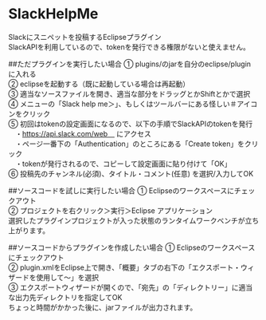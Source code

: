# SlackHelpMe

Slackにスニペットを投稿するEclipseプラグイン  
SlackAPIを利用しているので、tokenを発行できる権限がないと使えません。  

##ただプラグインを実行したい場合
① plugins/のjarを自分のeclipse/plugin　に入れる  
② eclipseを起動する（既に起動している場合は再起動）  
③ 適当なソースファイルを開き、適当な部分をドラッグとかShiftとかで選択  
④ メニューの「Slack help me＞」、もしくはツールバーにある怪しい＃アイコンをクリック  
⑤ 初回はtokenの設定画面になるので、以下の手順でSlackAPIのtokenを発行  
　・https://api.slack.com/web　 にアクセス  
　・ページ一番下の「Authentication」のところにある「Create token」をクリック  
　・tokenが発行されるので、コピーして設定画面に貼り付けて「OK」  
⑥ 投稿先のチャンネル(必須)、タイトル・コメント(任意) を選択/入力してOK  

##ソースコードを試しに実行したい場合
① Eclipseのワークスペースにチェックアウト  
② プロジェクトを右クリック＞実行＞Eclipse アプリケーション  
選択したプラグインプロジェクトが入った状態のランタイムワークベンチが立ち上がります。  

##ソースコードからプラグインを作成したい場合
① Eclipseのワークスペースにチェックアウト  
② plugin.xmlをEclipse上で開き、「概要」タブの右下の「エクスポート・ウィザードを使用して～」を選択  
③ エクスポートウィザードが開くので、「宛先」の「ディレクトリー」に適当な出力先ディレクトリを指定してOK  
ちょっと時間がかかった後に、jarファイルが出力されます。  
